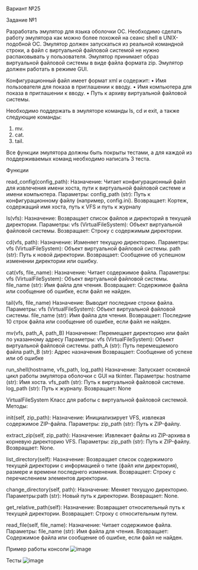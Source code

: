 Вариант №25 

Задание №1 

Разработать эмулятор для языка оболочки ОС. Необходимо сделать работу 
эмулятора как можно более похожей на сеанс shell в UNIX-подобной ОС. 
Эмулятор должен запускаться из реальной командной строки, а файл с 
виртуальной файловой системой не нужно распаковывать у пользователя. 
Эмулятор принимает образ виртуальной файловой системы в виде файла формата 
zip. Эмулятор должен работать в режиме GUI.

Конфигурационный файл имеет формат xml и содержит: 
• Имя пользователя для показа в приглашении к вводу. 
• Имя компьютера для показа в приглашении к вводу. 
• Путь к архиву виртуальной файловой системы. 

Необходимо поддержать в эмуляторе команды ls, cd и exit, а также 
следующие команды: 
1. mv. 
2. cat. 
3. tail.

Все функции эмулятора должны быть покрыты тестами, а для каждой из 
поддерживаемых команд необходимо написать 3 теста.


Функции

read_config(config_path):
Назначение: Читает конфигурационный файл для извлечения имени хоста, пути к виртуальной файловой системе и имени компьютера.
Параметры: config_path (str): Путь к конфигурационному файлу (например, config.ini).
Возвращает: Кортеж, содержащий имя хоста, путь к VFS и путь к журналу

ls(vfs):
Назначение: Возвращает список файлов и директорий в текущей директории.
Параметры: vfs (VirtualFileSystem): Объект виртуальной файловой системы.
Возвращает: Строку с содержимым директории.

cd(vfs, path):
Назначение: Изменяет текущую директорию.
Параметры: vfs (VirtualFileSystem): Объект виртуальной файловой системы.
path (str): Путь к новой директории.
Возвращает: Сообщение об успешном изменении директории или ошибку.

cat(vfs, file_name):
Назначение: Читает содержимое файла.
Параметры: vfs (VirtualFileSystem): Объект виртуальной файловой системы.
file_name (str): Имя файла для чтения.
Возвращает: Содержимое файла или сообщение об ошибке, если файл не найден.

tail(vfs, file_name)
Назначение: Выводит последние строки файла.
Параметры: vfs (VirtualFileSystem): Объект виртуальной файловой системы.
file_name (str): Имя файла для чтения.
Возвращает: Последние 10 строк файла или сообщение об ошибке, если файл не найден.

mv(vfs, path_A, path_B)
Назначение: Перемещает директорию или файл по указанному адресу
Параметры: vfs (VirtualFileSystem): Объект виртуальной файловой системы.
path_A (str): Путь перемещаемого файла
path_B (str): Адрес назначения
Возвращает: Сообщение об успехе или об ошибке

run_shell(hostname, vfs_path, log_path)
Назначение: Запускает основной цикл работы эмулятора оболочки с GUI на tkinter.
Параметры: hostname (str): Имя хоста.
vfs_path (str): Путь к виртуальной файловой системе.
log_path (str): Путь к журналу.
Возвращает: None



VirtualFileSystem
Класс для работы с виртуальной файловой системой.
Методы:

init(self, zip_path):
Назначение: Инициализирует VFS, извлекая содержимое ZIP-файла.
Параметры: zip_path (str): Путь к ZIP-файлу.

extract_zip(self, zip_path):
Назначение: Извлекает файлы из ZIP-архива в корневую директорию VFS.
Параметры: zip_path (str): Путь к ZIP-файлу.
Возвращает: None.

list_directory(self):
Назначение: Возвращает список содержимого текущей директории с информацией о типе (файл или директория), размере и времени последнего изменения.
Возвращает: Строку с перечислением элементов директории.

change_directory(self, path):
Назначение: Меняет текущую директорию.
Параметры:path (str): Новый путь к директории.
Возвращает: None.

get_relative_path(self):
Назначение: Возвращает относительный путь к текущей директории.
Возвращает: Строку с относительным путем.

read_file(self, file_name):
Назначение: Читает содержимое файла.
Параметры: file_name (str): Имя файла для чтения.
Возвращает: Содержимое файла или сообщение об ошибке, если файл не найден.

Пример работы консоли
![image](https://github.com/user-attachments/assets/c5bc6cac-c800-4cbf-9e39-0e35ee406c39)

Тесты
![image](https://github.com/user-attachments/assets/88e5cc75-5696-4910-ac31-3c44b85e3e16)



